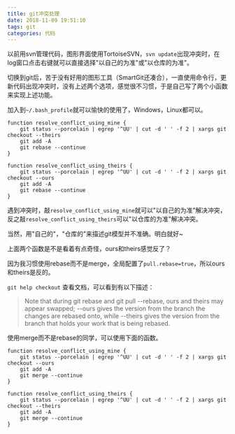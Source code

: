 ```yaml
---
title: git冲突处理
date: 2018-11-09 19:51:10
tags: git
categories: 代码
---
```


以前用svn管理代码，图形界面使用TortoiseSVN，`svn update`出现冲突时，在log窗口点击右键就可以直接选择"以自己的为准"或"以仓库的为准"。

切换到git后，苦于没有好用的图形工具（SmartGit还凑合），一直使用命令行，更新代码出现冲突时，没有上述两个选项，感觉很不习惯，于是自己写了两个小函数来实现上述功能。

加入到`~/.bash_profile`就可以愉快的使用了，Windows，Linux都可以。


```shell
function resolve_conflict_using_mine {
    git status --porcelain | egrep '^UU' | cut -d ' ' -f 2 | xargs git checkout --theirs
    git add -A
    git rebase --continue
}
```
    
```shell
function resolve_conflict_using_theirs {
    git status --porcelain | egrep '^UU' | cut -d ' ' -f 2 | xargs git checkout --ours
    git add -A
    git rebase --continue
}
```
遇到冲突时，敲`resolve_conflict_using_mine`就可以"以自己的为准"解决冲突，反之敲`resolve_conflict_using_theirs`可以"以仓库的为准"解决冲突。

当然，用"自己的"，"仓库的"来描述git模型并不准确。明白就好~

上面两个函数是不是看着有点奇怪，ours和theirs感觉反了？

因为我习惯使用rebase而不是merge，全局配置了`pull.rebase=true`，所以ours和theirs是反的。

`git help checkout` 查看文档，可以看到有以下描述：

> Note that during git rebase and git pull --rebase, ours and theirs may
appear swapped; --ours gives the version from the branch the changes are
rebased onto, while --theirs gives the version from the branch that holds your
work that is being rebased.

使用merge而不是rebase的同学，可以使用下面的函数。


```shell
function resolve_conflict_using_mine {
    git status --porcelain | egrep '^UU' | cut -d ' ' -f 2 | xargs git checkout --ours
    git add -A
    git merge --continue
}
```    

```shell
function resolve_conflict_using_theirs {
    git status --porcelain | egrep '^UU' | cut -d ' ' -f 2 | xargs git checkout --theirs
    git add -A
    git merge --continue
}
```
